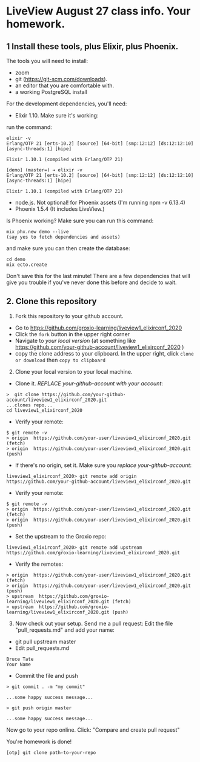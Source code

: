 # LiveView August 27 class info. Your homework. 

## 1 Install these tools, plus Elixir, plus Phoenix. 

The tools you will need to install: 

- zoom 
- git (https://git-scm.com/downloads). 
- an editor that you are comfortable with. 
- a working PostgreSQL install

For the development dependencies, you'll need: 

- Elixir 1.10. Make sure it's working: 

run the command: 

```
elixir -v
Erlang/OTP 21 [erts-10.2] [source] [64-bit] [smp:12:12] [ds:12:12:10] [async-threads:1] [hipe]

Elixir 1.10.1 (compiled with Erlang/OTP 21)
```

```
[demo] (master=) ➔ elixir -v
Erlang/OTP 21 [erts-10.2] [source] [64-bit] [smp:12:12] [ds:12:12:10] [async-threads:1] [hipe]

Elixir 1.10.1 (compiled with Erlang/OTP 21)
```

- node.js. Not optional! for Phoenix assets (I'm running npm -v 6.13.4)
- Phoenix 1.5.4 (It includes LiveView.)


Is Phoenix working? Make sure you can run this command: 

```
mix phx.new demo --live
(say yes to fetch dependencies and assets)
```


and make sure you can then create the database: 

```
cd demo
mix ecto.create
```

Don't save this for the last minute! There are a few dependencies that will give you trouble if you've never done this before and decide to wait. 


## 2. Clone this repository

1. Fork this repository to your github account. 

- Go to https://github.com/groxio-learning/liveview1_elixirconf_2020
- Click the `fork` button in the upper right corner
- Navigate to *your local version* (at something like https://github.com/your-github-account/liveview1_elixirconf_2020 )
- copy the clone address to your clipboard. In the upper right, click `clone or download` then `copy to clipboard`

2. Clone your local version to your local machine. 

- Clone it. *REPLACE your-github-account with your account*:  

```
>  git clone https://github.com/your-github-account/liveview1_elixirconf_2020.git
...clones repo...
cd liveview1_elixirconf_2020
```

- Verify your remote: 

```
$ git remote -v
> origin  https://github.com/your-user/liveview1_elixirconf_2020.git (fetch)
> origin  https://github.com/your-user/liveview1_elixirconf_2020.git (push)
```


- If there's no origin, set it. Make sure you *replace your-github-account*:

```
liveview1_elixirconf_2020> git remote add origin https://github.com/your-github-account/liveview1_elixirconf_2020.git
```

- Verify your remote: 

```
$ git remote -v
> origin  https://github.com/your-user/liveview1_elixirconf_2020.git (fetch)
> origin  https://github.com/your-user/liveview1_elixirconf_2020.git (push)
```

- Set the upstream to the Groxio repo:

```
liveview1_elixirconf_2020> git remote add upstream https://github.com/groxio-learning/liveview1_elixirconf_2020.git
```

- Verify the remotes: 

```
> origin  https://github.com/your-user/liveview1_elixirconf_2020.git (fetch)
> origin  https://github.com/your-user/liveview1_elixirconf_2020.git (push)
> upstream  https://github.com/groxio-learning/liveview1_elixirconf_2020.git (fetch)
> upstream  https://github.com/groxio-learning/liveview1_elixirconf_2020.git (push)
```

3. Now check out your setup. Send me a pull request: Edit the file "pull_requests.md" and add your name: 

- git pull upstream master
- Edit pull_requests.md

```
Bruce Tate
Your Name
```

- Commit the file and push

```
> git commit . -m "my commit"

...some happy success message...

> git push origin master

...some happy success message...
```

Now go to your repo online. Click: "Compare and create pull request" 

You're homework is done!

```
[otp] git clone path-to-your-repo
